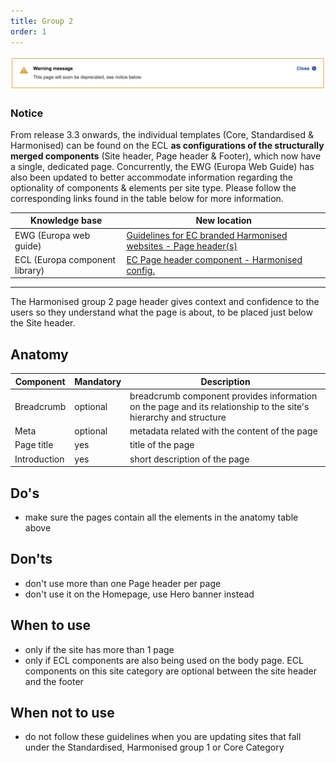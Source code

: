 ```yaml
---
title: Group 2
order: 1
---
```


![](/cms-images/soon-to-be-deprecated-image.png)

### Notice

From release 3.3 onwards, the individual templates (Core, Standardised & Harmonised) can be found on the ECL **as configurations of the structurally merged components** (Site header, Page header & Footer), which now have a single, dedicated page. Concurrently, the EWG (Europa Web Guide) has also been updated to better accommodate information regarding the optionality of components & elements per site type. Please follow the corresponding links found in the table below for more information.

| Knowledge base                 | New location                                                                                                                                        |
| ------------------------------ | --------------------------------------------------------------------------------------------------------------------------------------------------- |
| EWG (Europa web guide)         | [Guidelines for EC branded Harmonised websites - Page header(s)](https://wikis.ec.europa.eu/display/WEBGUIDE/EC+branded+harmonised+websites+design) |
| ECL (Europa component library) | [EC Page header component - Harmonised config.](https://ec.europa.eu/component-library/ec/components/site-wide/page-header/code/)                   |

---

The Harmonised group 2 page header gives context and confidence to the users
so they understand what the page is about, to be placed just below the Site
header.

## Anatomy

| Component    | Mandatory | Description                                                                                                      |
| ------------ | --------- | ---------------------------------------------------------------------------------------------------------------- |
| Breadcrumb   | optional  | breadcrumb component provides information on the page and its relationship to the site's hierarchy and structure |
| Meta         | optional  | metadata related with the content of the page                                                                    |
| Page title   | yes       | title of the page                                                                                                |
| Introduction | yes       | short description of the page                                                                                    |

## Do's

- make sure the pages contain all the elements in the anatomy table above

## Don'ts

- don't use more than one Page header per page
- don't use it on the Homepage, use Hero banner instead

## When to use

- only if the site has more than 1 page
- only if ECL components are also being used on the body page. ECL components on this site category are optional between the site header and the footer

## When not to use

- do not follow these guidelines when you are updating sites that fall under the Standardised, Harmonised group 1 or Core Category

